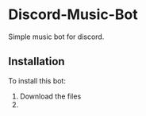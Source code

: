 # Discord-Music-Bot
Simple music bot for discord.

## Installation
To install this bot:
1) Download the files
2) 
